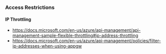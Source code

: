 ### Access Restrictions

#### IP Throttling

- https://docs.microsoft.com/en-us/azure/api-management/api-management-sample-flexible-throttling#ip-address-throttling
- https://docs.microsoft.com/en-us/azure/api-management/policies/filter-ip-addresses-when-using-appgw
